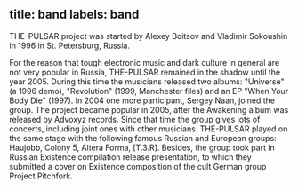 title: band
labels: band
---
THE-PULSAR project was started by Alexey Boitsov and Vladimir Sokoushin in 1996
in St. Petersburg, Russia.

For the reason that tough electronic music and dark culture in general are not
very popular in Russia, THE-PULSAR remained in the shadow until the year 2005.
During this time the musicians released two albums: "Universe" (a 1996 demo),
"Revolution" (1999, Manchester files) and an EP "When Your Body Die" (1997).  In
2004 one more participant, Sergey Naan, joined the group.  The project became
popular in 2005, after the Awakening album was released by Advoxyz records.
Since that time the group gives lots of concerts, including joint ones with
other musicians.  THE-PULSAR played on the same stage with the following famous
Russian and European groups: Haujobb, Colony 5, Altera Forma, [T.3.R].  Besides,
the group took part in Russian Existence compilation release presentation, to
which they submitted a cover on Existence composition of the cult German group
Project Pitchfork.
